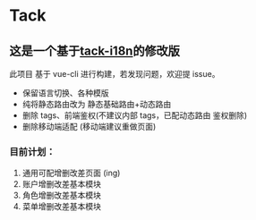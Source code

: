 # Tack

## 这是一个基于[tack-i18n](https://github.com/txzh007/tack/tree/i18n)的修改版

此项目 基于 vue-cli 进行构建，若发现问题，欢迎提 issue。

- 保留语言切换、各种模版
- 纯将静态路由改为 静态基础路由+动态路由
- 删除 tags、前端鉴权(不建议内部 tags，已配动态路由 鉴权删除)
- 删除移动端适配 (移动端建议重做页面)

### 目前计划：

1. 通用可配增删改差页面 (ing)
2. 账户增删改差基本模块
3. 角色增删改差基本模块
4. 菜单增删改差基本模块
